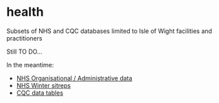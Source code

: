 # health
Subsets of NHS and CQC databases limited to Isle of Wight facilities and practitioners

Still TO DO...

In the meantime:

- [NHS Organisational / Administrative data](https://github.com/ouseful-datasupply/python-pandas-datareader-NHSDigital)
- [NHS Winter sitreps](https://github.com/ouseful-datasupply/nhs_winter_sitrep)
- [CQC data tables](https://github.com/ouseful-datasupply/cqc_uk)
